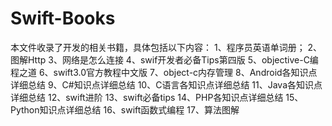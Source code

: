 # Swift-Books
本文件收录了开发的相关书籍，具体包括以下内容：
1、程序员英语单词册；
2、图解Http
3、网络是怎么连接
4、swif开发者必备Tips第四版
5、objective-C编程之道
6、swift3.0官方教程中文版
7、object-c内存管理
8、Android各知识点详细总结
9、C#知识点详细总结
10、C语言各知识点详细总结
11、Java各知识点详细总结
12、swift进阶
13、swift必备tips
14、PHP各知识点详细总结
15、Python知识点详细总结
16、swift函数式编程
17、算法图解


